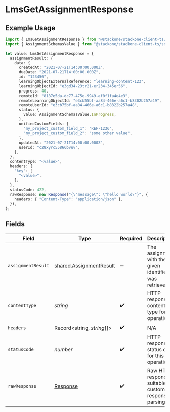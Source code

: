 # LmsGetAssignmentResponse

## Example Usage

```typescript
import { LmsGetAssignmentResponse } from "@stackone/stackone-client-ts/sdk/models/operations";
import { AssignmentSchemasValue } from "@stackone/stackone-client-ts/sdk/models/shared";

let value: LmsGetAssignmentResponse = {
  assignmentResult: {
    data: {
      createdAt: "2021-07-21T14:00:00.000Z",
      dueDate: "2021-07-21T14:00:00.000Z",
      id: "123456",
      learningObjectExternalReference: "learning-content-123",
      learningObjectId: "e3gd34-23tr21-er234-345er56",
      progress: 40,
      remoteId: "8187e5da-dc77-475e-9949-af0f1fa4e4e3",
      remoteLearningObjectId: "e3cb55bf-aa84-466e-a6c1-b8302b257a49",
      remoteUserId: "e3cb75bf-aa84-466e-a6c1-b8322b257a48",
      status: {
        value: AssignmentSchemasValue.InProgress,
      },
      unifiedCustomFields: {
        "my_project_custom_field_1": "REF-1236",
        "my_project_custom_field_2": "some other value",
      },
      updatedAt: "2021-07-21T14:00:00.000Z",
      userId: "c28xyrc55866bvuv",
    },
  },
  contentType: "<value>",
  headers: {
    "key": [
      "<value>",
    ],
  },
  statusCode: 422,
  rawResponse: new Response("{\"message\": \"hello world\"}", {
    headers: { "Content-Type": "application/json" },
  }),
};
```

## Fields

| Field                                                                     | Type                                                                      | Required                                                                  | Description                                                               |
| ------------------------------------------------------------------------- | ------------------------------------------------------------------------- | ------------------------------------------------------------------------- | ------------------------------------------------------------------------- |
| `assignmentResult`                                                        | [shared.AssignmentResult](../../../sdk/models/shared/assignmentresult.md) | :heavy_minus_sign:                                                        | The assignment with the given identifier was retrieved.                   |
| `contentType`                                                             | *string*                                                                  | :heavy_check_mark:                                                        | HTTP response content type for this operation                             |
| `headers`                                                                 | Record<string, *string*[]>                                                | :heavy_check_mark:                                                        | N/A                                                                       |
| `statusCode`                                                              | *number*                                                                  | :heavy_check_mark:                                                        | HTTP response status code for this operation                              |
| `rawResponse`                                                             | [Response](https://developer.mozilla.org/en-US/docs/Web/API/Response)     | :heavy_check_mark:                                                        | Raw HTTP response; suitable for custom response parsing                   |